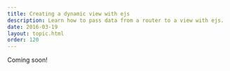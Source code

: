 ```yaml
---
title: Creating a dynamic view with ejs
description: Learn how to pass data from a router to a view with ejs.
date: 2016-03-19
layout: topic.html
order: 120
---
```


Coming soon!

<!--
*ejs* templating supports the following tags:

* `<% ... %>` - anything inside of this tag will be evaluated as JavaScript code.

	> eg. `<% var message = 'ejs is <strong>cool</strong>' %>`

* `<%= ... %>` - anything inside of this tag will be evaluated as JavaScript code and escaped before being inserted into the page.

	> eg. `<h1><%= message %></h1>` will render `<h1>ejs is &lt;strong&gt;cool&lt;/strong&gt;</h1>`

* `<%- ... %>` - anything inside of this tag will be evaluated as JavaScript code and inserted into the page without being escaped.

	> eg. `<span><%= message %></span>` will render `<span>ejs is <strong>cool</strong></span>`
-->
